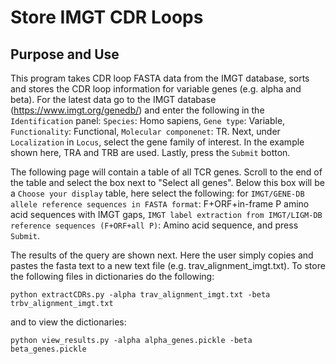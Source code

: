 # Store IMGT CDR Loops

## Purpose and Use
This program takes CDR loop FASTA data from the IMGT database, sorts and stores the CDR loop information for variable genes (e.g. alpha and beta). For the latest data go to the IMGT database (https://www.imgt.org/genedb/) and enter the following in the ```Identification``` panel: ```Species```: Homo sapiens, ```Gene type```: Variable, ```Functionality```: Functional, ```Molecular componenet```: TR. Next, under ```Localization``` in ```Locus```, select the gene family of interest. In the example shown here, TRA and TRB are used. Lastly, press the ```Submit``` botton. 

The following page will contain a table of all TCR genes. Scroll to the end of the table and select the box next to "Select all genes". Below this box will be a ```Choose your display``` table, here select the following: for ```IMGT/GENE-DB allele reference sequences in FASTA format```: F+ORF+in-frame P amino acid sequences with IMGT gaps, ```IMGT label extraction from IMGT/LIGM-DB reference sequences (F+ORF+all P)```: Amino acid sequence, and press ```Submit```. 

The results of the query are shown next. Here the user simply copies and pastes the fasta text to a new text file (e.g. trav_alignment_imgt.txt). To store the following files in dictionaries do the following:

``` console
python extractCDRs.py -alpha trav_alignment_imgt.txt -beta trbv_alignment_imgt.txt
```

and to view the dictionaries:

``` console
python view_results.py -alpha alpha_genes.pickle -beta beta_genes.pickle
```
